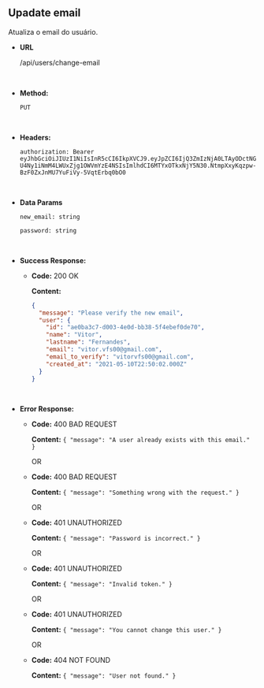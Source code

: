 ## **Upadate email**

Atualiza o email do usuário.

- **URL**

  /api/users/change-email

</br>

- **Method:**

  `PUT`

</br>

- **Headers:**

  `authorization: Bearer eyJhbGciOiJIUzI1NiIsInR5cCI6IkpXVCJ9.eyJpZCI6IjQ3ZmIzNjA0LTAyODctNGU4Ny1iNmM4LWUxZjg1OWVmYzE4NSIsImlhdCI6MTYxOTkxNjY5N30.NtmpXxyKqzpw-BzF0ZxJnMU7YuFiVy-5VqtErbq0bO0`

</br>

- **Data Params**

  `new_email: string`

  `password: string`

</br>

- **Success Response:**

  - **Code:** 200 OK

    **Content:**

    ```json
    {
      "message": "Please verify the new email",
      "user": {
        "id": "ae0ba3c7-d003-4e0d-bb38-5f4ebef0de70",
        "name": "Vitor",
        "lastname": "Fernandes",
        "email": "vitor.vfs00@gmail.com",
        "email_to_verify": "vitorvfs00@gmail.com",
        "created_at": "2021-05-10T22:50:02.000Z"
      }
    }
    ```

</br>

- **Error Response:**

  - **Code:** 400 BAD REQUEST

    **Content:** `{ "message": "A user already exists with this email." }`

    OR

  - **Code:** 400 BAD REQUEST

    **Content:** `{ "message": "Something wrong with the request." }`

    OR

  - **Code:** 401 UNAUTHORIZED

    **Content:** `{ "message": "Password is incorrect." }`

    OR

  - **Code:** 401 UNAUTHORIZED

    **Content:** `{ "message": "Invalid token." }`

    OR

  - **Code:** 401 UNAUTHORIZED

    **Content:** `{ "message": "You cannot change this user." }`

    OR

  - **Code:** 404 NOT FOUND

    **Content:** `{ "message": "User not found." }`
